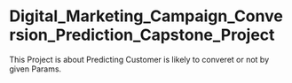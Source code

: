 # Digital_Marketing_Campaign_Conversion_Prediction_Capstone_Project
This Project is about Predicting Customer is likely to converet or not by given Params.
